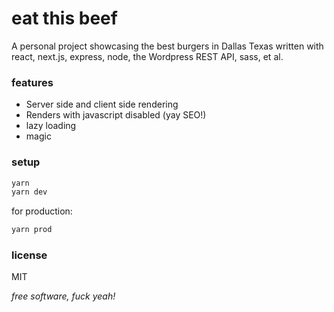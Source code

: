 # eat this beef

A personal project showcasing the best burgers in Dallas Texas written with react, next.js, express, node, the Wordpress REST API, sass, et al.

### features

- Server side and client side rendering
- Renders with javascript disabled (yay SEO!)
- lazy loading
- magic

### setup

```bash
yarn
yarn dev
```

for production:
```bash
yarn prod
```

### license

MIT

_free software, fuck yeah!_

